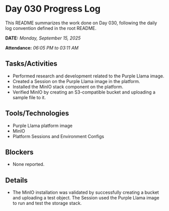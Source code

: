 # Day 030 Progress Log

This README summarizes the work done on Day 030, following the daily log convention defined in the root README.

**DATE:** _Monday, September 15, 2025_

**Attendance:** _06:05 PM to 03:11 AM_

## Tasks/Activities

- Performed research and development related to the Purple Llama image.
- Created a Session on the Purple Llama image in the platform.
- Installed the MinIO stack component on the platform.
- Verified MinIO by creating an S3-compatible bucket and uploading a sample file to it.

## Tools/Technologies

- Purple Llama platform image
- MinIO
- Platform Sessions and Environment Configs

## Blockers

- None reported.

## Details

- The MinIO installation was validated by successfully creating a bucket and uploading a test object. The Session used the Purple Llama image to run and test the storage stack.
